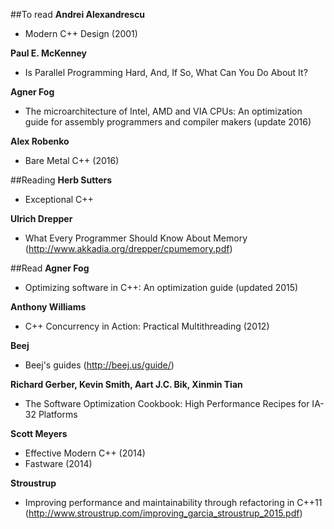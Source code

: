 ﻿##To read
**Andrei Alexandrescu**
- Modern C++ Design (2001)


**Paul E. McKenney**
- Is Parallel Programming Hard, And, If So, What Can You Do About It?


**Agner Fog**
- The microarchitecture of Intel, AMD and VIA CPUs: An optimization guide for assembly programmers and compiler makers (update 2016)


**Alex Robenko**
- Bare Metal C++ (2016)


##Reading
**Herb Sutters**
- Exceptional C++


**Ulrich Drepper**
- What Every Programmer Should Know About Memory (http://www.akkadia.org/drepper/cpumemory.pdf)


##Read
**Agner Fog**
- Optimizing software in C++: An optimization guide (updated 2015)


**Anthony Williams**
- C++ Concurrency in Action: Practical Multithreading (2012)


**Beej**
- Beej's guides (http://beej.us/guide/)


**Richard Gerber, Kevin Smith, Aart J.C. Bik, Xinmin Tian**
- The Software Optimization Cookbook: High Performance Recipes for IA-32 Platforms


**Scott Meyers**
- Effective Modern C++ (2014)
- Fastware (2014)


**Stroustrup**
- Improving performance and maintainability through refactoring in C++11 (http://www.stroustrup.com/improving_garcia_stroustrup_2015.pdf)
